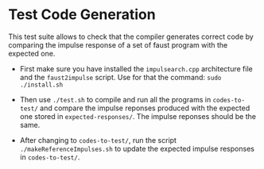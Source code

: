 # Test Code Generation #

This test suite allows to check that the compiler generates correct code by comparing the impulse response of a set of faust program with the expected one.

- First make sure you have installed the `impulsearch.cpp` architecture file and the `faust2impulse` script. Use for that the command: `sudo ./install.sh`
	
	
- Then use `./test.sh` to compile and run all the programs in `codes-to-test/` and compare the impulse reponses produced with the expected one stored in `expected-responses/`. The impulse reponses should be the same.

- After changing to `codes-to-test/`, run the script `./makeReferenceImpulses.sh` to update the expected impulse responses in `codes-to-test/`.
